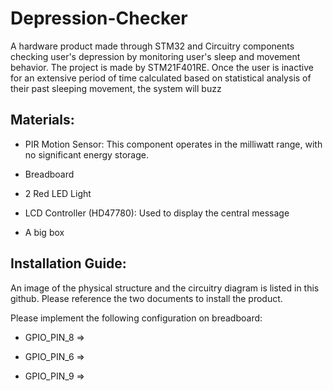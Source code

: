 # Depression-Checker

A hardware product made through STM32 and Circuitry components checking user's depression by monitoring user's sleep and movement behavior. The project is made by STM21F401RE. Once the user is inactive for an extensive period of time calculated based on statistical 
analysis of their past sleeping movement, the system will buzz

## Materials:

- PIR Motion Sensor: This component operates in the milliwatt range, with no significant energy storage.

- Breadboard

- 2 Red LED Light

- LCD Controller (HD47780): Used to display the central message

- A big box

## Installation Guide:

An image of the physical structure and the circuitry diagram is listed in this github. Please reference the two documents to install the product.

Please implement the following configuration on breadboard:

- GPIO_PIN_8 =>

- GPIO_PIN_6 =>

- GPIO_PIN_9 =>

